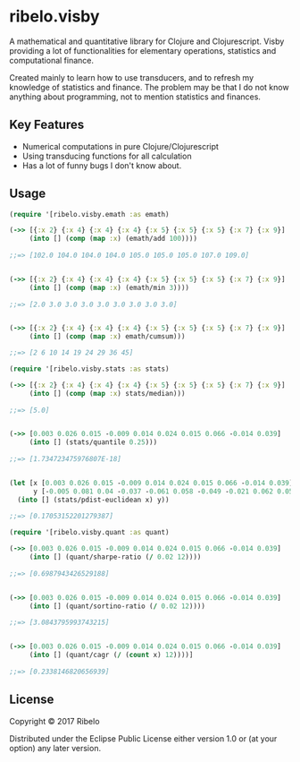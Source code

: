# ribelo.visby

A mathematical and quantitative library for Clojure and Clojurescript.
Visby providing a lot of functionalities for elementary operations, statistics and computational finance.

Created mainly to learn how to use transducers, and to refresh my knowledge of statistics and finance.
The problem may be that I do not know anything about programming, not to mention statistics and finances.

## Key Features

* Numerical computations in pure Clojure/Clojurescript
* Using transducing functions for all calculation
* Has a lot of funny bugs I don't know about.

## Usage

```clojure
(require '[ribelo.visby.emath :as emath)

(->> [{:x 2} {:x 4} {:x 4} {:x 4} {:x 5} {:x 5} {:x 5} {:x 7} {:x 9}]
     (into [] (comp (map :x) (emath/add 100))))
 
;;=> [102.0 104.0 104.0 104.0 105.0 105.0 105.0 107.0 109.0]


(->> [{:x 2} {:x 4} {:x 4} {:x 4} {:x 5} {:x 5} {:x 5} {:x 7} {:x 9}]
     (into [] (comp (map :x) (emath/min 3))))
     
;;=> [2.0 3.0 3.0 3.0 3.0 3.0 3.0 3.0 3.0]


(->> [{:x 2} {:x 4} {:x 4} {:x 4} {:x 5} {:x 5} {:x 5} {:x 7} {:x 9}]
     (into [] (comp (map :x) emath/cumsum)))

;;=> [2 6 10 14 19 24 29 36 45]
```


```clojure
(require '[ribelo.visby.stats :as stats)

(->> [{:x 2} {:x 4} {:x 4} {:x 4} {:x 5} {:x 5} {:x 5} {:x 7} {:x 9}]
     (into [] (comp (map :x) stats/median)))
 
;;=> [5.0]


(->> [0.003 0.026 0.015 -0.009 0.014 0.024 0.015 0.066 -0.014 0.039]
     (into [] (stats/quantile 0.25)))
     
;;=> [1.734723475976807E-18]


(let [x [0.003 0.026 0.015 -0.009 0.014 0.024 0.015 0.066 -0.014 0.039]
      y [-0.005 0.081 0.04 -0.037 -0.061 0.058 -0.049 -0.021 0.062 0.058]]
  (into [] (stats/pdist-euclidean x) y))
  
;;=> [0.17053152201279387]
```

```clojure
(require '[ribelo.visby.quant :as quant)

(->> [0.003 0.026 0.015 -0.009 0.014 0.024 0.015 0.066 -0.014 0.039]
     (into [] (quant/sharpe-ratio (/ 0.02 12))))
 
;;=> [0.6987943426529188]


(->> [0.003 0.026 0.015 -0.009 0.014 0.024 0.015 0.066 -0.014 0.039]
     (into [] (quant/sortino-ratio (/ 0.02 12))))
     
;;=> [3.0843795993743215]


(->> [0.003 0.026 0.015 -0.009 0.014 0.024 0.015 0.066 -0.014 0.039]
     (into [] (quant/cagr (/ (count x) 12))))]
  
;;=> [0.2338146820656939]
```

## License

Copyright © 2017 Ribelo

Distributed under the Eclipse Public License either version 1.0 or (at
your option) any later version.
